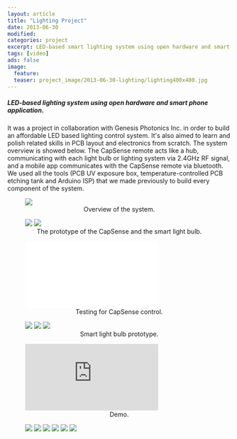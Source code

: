 ```yaml
---
layout: article
title: "Lighting Project"
date: 2013-06-30
modified:
categories: project
excerpt: LED-based smart lighting system using open hardware and smart phone application.
tags: [video]
ads: false
image:
  feature:
  teaser: project_image/2013-06-30-lighting/lighting400x400.jpg
---
```

##### LED-based lighting system using open hardware and smart phone application.

It was a project in collaboration with Genesis Photonics Inc. in order to build an affordable LED based lighting control system. It's also aimed to learn and polish related skills in PCB layout and electronics from scratch. The system overview is showed below. The CapSense remote acts like a hub, communicating with each light bulb or lighting system via 2.4GHz RF signal, and a mobile app communicates with the CapSense remote via bluetooth. We used all the tools (PCB UV exposure box, temperature-controlled PCB etching tank and Arduino ISP) that we made previously to build every component of the system.

<figure>
	<img src="/images/project_image/2013-06-30-lighting/lighting_overview.png">
	<figcaption style="text-align:center">Overview of the system.</figcaption>
</figure>



<figure class="half">
	<img src="/images/project_image/2013-06-30-lighting/electronics.jpg">
	<img src="/images/project_image/2013-06-30-lighting/electronics2.jpg">
	<figcaption style="text-align:center">The prototype of the CapSense and the smart light bulb.</figcaption>
</figure>

<figure>
	<iframe src="//www.youtube.com/embed/VQKJnb8GKc8" frameborder="0" > </iframe>
	<figcaption style="text-align:center">Testing for CapSense control.</figcaption>
</figure>

<figure class="third">
	<img src="/images/project_image/2013-06-30-lighting/lightbulbpcb.jpg">
	<img src="/images/project_image/2013-06-30-lighting/lightbulb_test.jpg">
	<img src="/images/project_image/2013-06-30-lighting/lightbulb.jpg">
	<figcaption style="text-align:center">Smart light bulb prototype.</figcaption>
</figure>

<figure>
	<iframe src="https://www.youtube.com/embed/IHODL2kKA7k" frameborder="0"> </iframe>
	<figcaption style="text-align:center">Demo.</figcaption>
</figure>

<figure class="third">
	<img src="/images/project_image/2013-06-30-lighting/uvbox1.jpg">
	<img src="/images/project_image/2013-06-30-lighting/uvbox2.jpg">
	<img src="/images/project_image/2013-06-30-lighting/mask.jpg">
	<img src="/images/project_image/2013-06-30-lighting/layout.jpg">
	<img src="/images/project_image/2013-06-30-lighting/pcb.jpg">
	<img src="/images/project_image/2013-06-30-lighting/colorimeter.jpg">
</figure>
